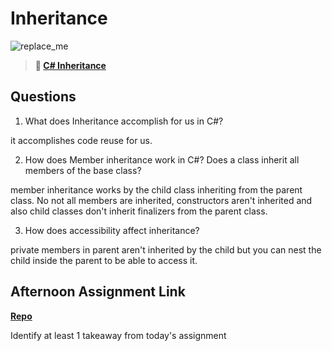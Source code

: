 # Inheritance

![replace_me](https://codeworks.blob.core.windows.net/public/assets/img/illustrations/placeholder.svg)

> **📖 [C# Inheritance](https://codeworksacademy.com/fs-student-guide/resources/wk10/04-Inheritance)**

## Questions

1. What does Inheritance accomplish for us in C#?

it accomplishes code reuse for us.

2. How does Member inheritance work in C#? Does a class inherit all members of the base class?

member inheritance works by the child class inheriting from the parent class. No not all members are inherited, constructors aren't inherited and also child classes don't inherit finalizers from the parent class.

3. How does accessibility affect inheritance?

private members in parent aren't inherited by the child but you can nest the child inside the parent to be able to access it.

## Afternoon Assignment Link

**[Repo](https://github.com/Seth-McCormick/<ASSIGNMENT_REPO>)**

Identify at least 1 takeaway from today's assignment

